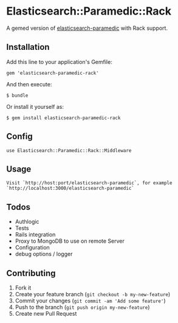 # Elasticsearch::Paramedic::Rack

A gemed version of [elasticsearch-paramedic](https://github.com/karmi/elasticsearch-paramedic) with Rack support.

## Installation

Add this line to your application's Gemfile:

    gem 'elasticsearch-paramedic-rack'

And then execute:

    $ bundle

Or install it yourself as:

    $ gem install elasticsearch-paramedic-rack

## Config

    use Elasticsearch::Paramedic::Rack::Middleware

## Usage

    Visit `http://host:port/elasticsearch-paramedic`, for example `http://localhost:3000/elasticsearch-paramedic`

## Todos

* Authlogic
* Tests
* Rails integration
* Proxy to MongoDB to use on remote Server
* Configuration
* debug options / logger

## Contributing

1. Fork it
2. Create your feature branch (`git checkout -b my-new-feature`)
3. Commit your changes (`git commit -am 'Add some feature'`)
4. Push to the branch (`git push origin my-new-feature`)
5. Create new Pull Request
